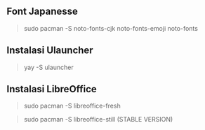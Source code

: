## Font Japanesse

> sudo pacman -S noto-fonts-cjk noto-fonts-emoji noto-fonts

## Instalasi Ulauncher

> yay -S ulauncher

## Instalasi LibreOffice

> sudo pacman -S libreoffice-fresh

> sudo pacman -S libreoffice-still (STABLE VERSION)
